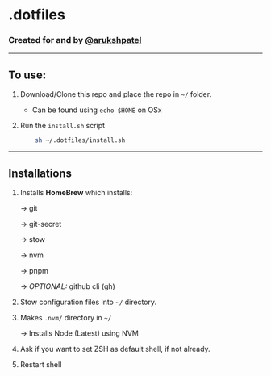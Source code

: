 # .dotfiles

### Created for and by [@arukshpatel](github.com/arukshpatel)

---

## To use:

1. Download/Clone this repo and place the repo in `~/` folder.

    - Can be found using `echo $HOME` on OSx

2. Run the `install.sh` script
    ```sh
        sh ~/.dotfiles/install.sh
    ```

---

## Installations

1. Installs **HomeBrew** which installs:

    → git

    → git-secret

    → stow

    → nvm

    → pnpm

    → _OPTIONAL:_ github cli (gh)

2. Stow configuration files into `~/` directory.
3. Makes `.nvm/` directory in `~/`

    → Installs Node (Latest) using NVM

4. Ask if you want to set ZSH as default shell, if not already.
5. Restart shell
